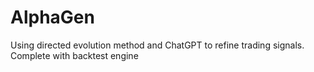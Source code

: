 # AlphaGen
Using directed evolution method and ChatGPT to refine trading signals. Complete with backtest engine
